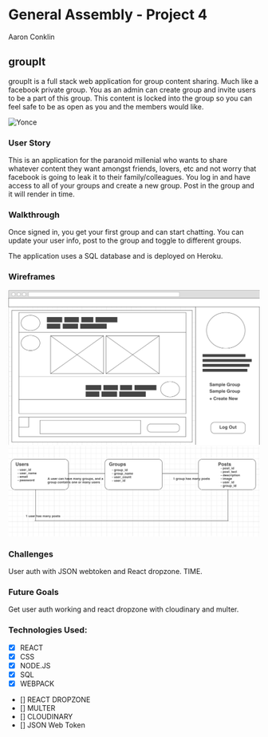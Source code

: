 # General Assembly - Project 4 
Aaron Conklin

## groupIt 

groupIt is a full stack web application for group content sharing. Much like a facebook private group. You as an admin can create group and invite users to be a part of this group. This content is locked into the group so you can feel safe to be as open as you and the members would like.

![Yonce](https://media.tenor.co/images/e27b9165759754c5e9c8f22685693bc7/tenor.gif)

### User Story

This is an application for the paranoid millenial who wants to share whatever content they want amongst friends, lovers, etc and not worry that facebook is going to leak it to their family/colleagues. You log in and have access to all of your groups and create a new group. Post in the group and it will render in time.  

### Walkthrough

Once signed in, you get your first group and can start chatting. You can update your user info, post to the group and toggle to different groups. 
 

The application uses a SQL database and is deployed on Heroku.

### Wireframes
![Wireframe 1](/public/Project_4.png)
![ERD](/public/Project_4_ERD.png)


### Challenges
User auth with JSON webtoken and React dropzone. TIME. 


### Future Goals
Get user auth working and react dropzone with cloudinary and multer. 

### Technologies Used: 
- [x] REACT
- [x] CSS 
- [x] NODE.JS
- [x] SQL
- [x] WEBPACK
- [] REACT DROPZONE
- [] MULTER
- [] CLOUDINARY
- [] JSON Web Token
